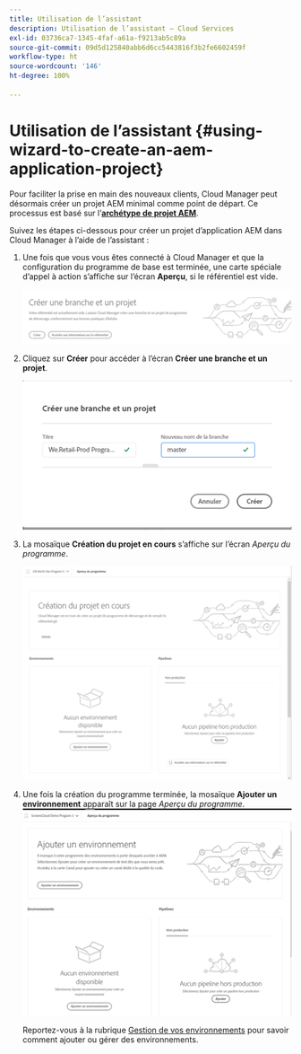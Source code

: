 ```yaml
---
title: Utilisation de l’assistant
description: Utilisation de l’assistant – Cloud Services
exl-id: 03736ca7-1345-4faf-a61a-f9213ab5c89a
source-git-commit: 09d5d125840abb6d6cc5443816f3b2fe6602459f
workflow-type: ht
source-wordcount: '146'
ht-degree: 100%

---
```


# Utilisation de l’assistant {#using-wizard-to-create-an-aem-application-project}

Pour faciliter la prise en main des nouveaux clients, Cloud Manager peut désormais créer un projet AEM minimal comme point de départ. Ce processus est basé sur l’[**archétype de projet AEM**](https://github.com/Adobe-Marketing-Cloud/aem-project-archetype).


Suivez les étapes ci-dessous pour créer un projet d’application AEM dans Cloud Manager à l’aide de l’assistant :

1. Une fois que vous vous êtes connecté à Cloud Manager et que la configuration du programme de base est terminée, une carte spéciale d’appel à action s’affiche sur l’écran **Aperçu**, si le référentiel est vide.

   ![](assets/create-wizard1.png)

1. Cliquez sur **Créer** pour accéder à l’écran **Créer une branche et un projet**.

   ![](assets/create-wizard2.png)

1. La mosaïque **Création du projet en cours** s’affiche sur l’écran *Aperçu du programme*.

   ![](assets/create-wizard3.png)

1. Une fois la création du programme terminée, la mosaïque **Ajouter un environnement** apparaît sur la page *Aperçu du programme*.
   ![](assets/create-wizard4.png)

   Reportez-vous à la rubrique [Gestion de vos environnements](/help/implementing/cloud-manager/manage-environments.md) pour savoir comment ajouter ou gérer des environnements.
